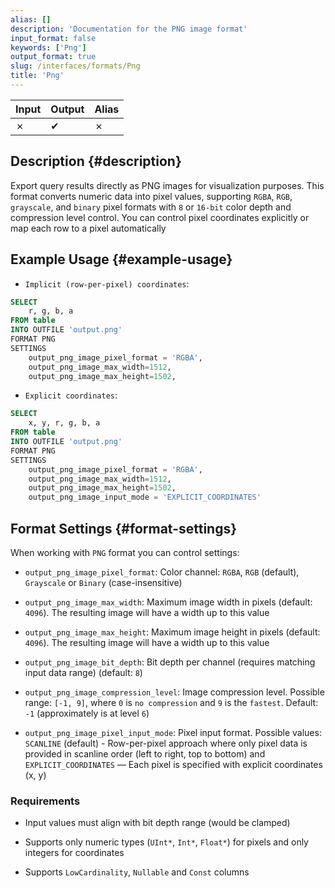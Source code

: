```yaml
---
alias: []
description: 'Documentation for the PNG image format'
input_format: false
keywords: ['Png']
output_format: true
slug: /interfaces/formats/Png
title: 'Png'
---
```



| Input | Output | Alias |
|-------|--------|-------|
| ✗     | ✔      |   ✗   |

	
## Description {#description}

Export query results directly as PNG images for visualization purposes. This format converts numeric data into pixel values, supporting `RGBA`, `RGB`, `grayscale`, and `binary` pixel formats with `8` or `16-bit` color depth and compression level control. You can control pixel coordinates explicitly or map each row to a pixel automatically

## Example Usage {#example-usage}
- `Implicit (row-per-pixel) coordinates`:
```sql
SELECT 
    r, g, b, a 
FROM table
INTO OUTFILE 'output.png' 
FORMAT PNG
SETTINGS 
    output_png_image_pixel_format = 'RGBA', 
    output_png_image_max_width=1512,
    output_png_image_max_height=1502,
```

- `Explicit coordinates`:
```sql
SELECT 
    x, y, r, g, b, a
FROM table
INTO OUTFILE 'output.png'
FORMAT PNG
SETTINGS 
    output_png_image_pixel_format = 'RGBA', 
    output_png_image_max_width=1512,
    output_png_image_max_height=1502,
    output_png_image_input_mode = 'EXPLICIT_COORDINATES'
```

## Format Settings {#format-settings}
When working with `PNG` format you can control settings:

- `output_png_image_pixel_format`: Color channel: `RGBA`, `RGB` (default), `Grayscale` or `Binary` (case-insensitive)

- `output_png_image_max_width`: Maximum image width in pixels (default: `4096`). The resulting image will have a width up to this value

- `output_png_image_max_height`: Maximum image height in pixels (default: `4096`). The resulting image will have a width up to this value

- `output_png_image_bit_depth`: Bit depth per channel (requires matching input data range) (default: `8`)

- `output_png_image_compression_level`: Image compression level. Possible range: `[-1, 9]`, where `0` is `no compression` and `9` is the `fastest`. Default: `-1` (approximately is at level `6`)

- `output_png_image_pixel_input_mode`: Pixel input format. Possible values: `SCANLINE` (default) - Row-per-pixel approach where only pixel data is provided in scanline order (left to right, top to bottom) and `EXPLICIT_COORDINATES` — Each pixel is specified with explicit coordinates (x, y)

### Requirements

* Input values must align with bit depth range (would be clamped)

* Supports only numeric types (`UInt*`, `Int*`, `Float*`) for pixels and only integers for coordinates

* Supports `LowCardinality`, `Nullable` and `Const` columns